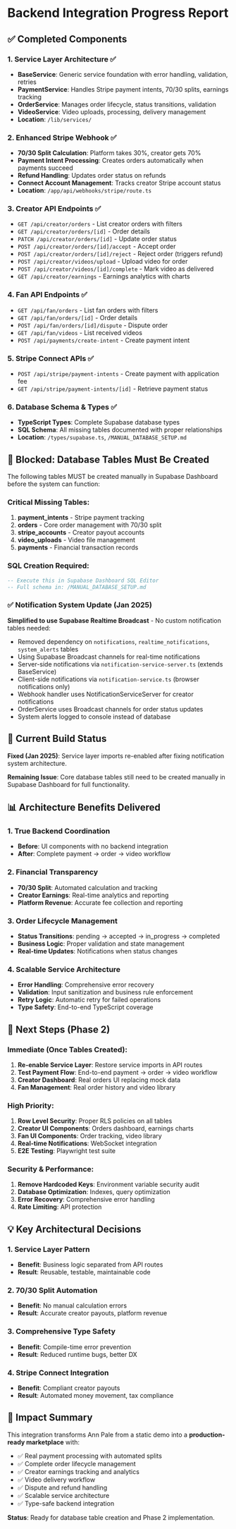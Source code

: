 # Backend Integration Progress Report

## ✅ Completed Components

### 1. Service Layer Architecture ✅
- **BaseService**: Generic service foundation with error handling, validation, retries
- **PaymentService**: Handles Stripe payment intents, 70/30 splits, earnings tracking
- **OrderService**: Manages order lifecycle, status transitions, validation
- **VideoService**: Video uploads, processing, delivery management
- **Location**: `/lib/services/`

### 2. Enhanced Stripe Webhook ✅  
- **70/30 Split Calculation**: Platform takes 30%, creator gets 70%
- **Payment Intent Processing**: Creates orders automatically when payments succeed
- **Refund Handling**: Updates order status on refunds
- **Connect Account Management**: Tracks creator Stripe account status
- **Location**: `/app/api/webhooks/stripe/route.ts`

### 3. Creator API Endpoints ✅
- `GET /api/creator/orders` - List creator orders with filters
- `GET /api/creator/orders/[id]` - Order details
- `PATCH /api/creator/orders/[id]` - Update order status  
- `POST /api/creator/orders/[id]/accept` - Accept order
- `POST /api/creator/orders/[id]/reject` - Reject order (triggers refund)
- `POST /api/creator/videos/upload` - Upload video for order
- `POST /api/creator/videos/[id]/complete` - Mark video as delivered
- `GET /api/creator/earnings` - Earnings analytics with charts

### 4. Fan API Endpoints ✅
- `GET /api/fan/orders` - List fan orders with filters
- `GET /api/fan/orders/[id]` - Order details
- `POST /api/fan/orders/[id]/dispute` - Dispute order
- `GET /api/fan/videos` - List received videos
- `POST /api/payments/create-intent` - Create payment intent

### 5. Stripe Connect APIs ✅
- `POST /api/stripe/payment-intents` - Create payment with application fee
- `GET /api/stripe/payment-intents/[id]` - Retrieve payment status

### 6. Database Schema & Types ✅
- **TypeScript Types**: Complete Supabase database types
- **SQL Schema**: All missing tables documented with proper relationships
- **Location**: `/types/supabase.ts`, `/MANUAL_DATABASE_SETUP.md`

## 🚫 Blocked: Database Tables Must Be Created

The following tables MUST be created manually in Supabase Dashboard before the system can function:

### Critical Missing Tables:
1. **payment_intents** - Stripe payment tracking
2. **orders** - Core order management with 70/30 split
3. **stripe_accounts** - Creator payout accounts  
4. **video_uploads** - Video file management
5. **payments** - Financial transaction records

### SQL Creation Required:
```sql
-- Execute this in Supabase Dashboard SQL Editor
-- Full schema in: /MANUAL_DATABASE_SETUP.md
```

### ✅ Notification System Update (Jan 2025)
**Simplified to use Supabase Realtime Broadcast** - No custom notification tables needed:
- Removed dependency on `notifications`, `realtime_notifications`, `system_alerts` tables
- Using Supabase Broadcast channels for real-time notifications
- Server-side notifications via `notification-service-server.ts` (extends BaseService)
- Client-side notifications via `notification-service.ts` (browser notifications only)
- Webhook handler uses NotificationServiceServer for creator notifications
- OrderService uses Broadcast channels for order status updates
- System alerts logged to console instead of database

## 🔧 Current Build Status

**Fixed (Jan 2025)**: Service layer imports re-enabled after fixing notification system architecture.

**Remaining Issue**: Core database tables still need to be created manually in Supabase Dashboard for full functionality.

## 📊 Architecture Benefits Delivered

### 1. True Backend Coordination
- **Before**: UI components with no backend integration
- **After**: Complete payment → order → video workflow

### 2. Financial Transparency  
- **70/30 Split**: Automated calculation and tracking
- **Creator Earnings**: Real-time analytics and reporting
- **Platform Revenue**: Accurate fee collection and reporting

### 3. Order Lifecycle Management
- **Status Transitions**: pending → accepted → in_progress → completed  
- **Business Logic**: Proper validation and state management
- **Real-time Updates**: Notifications when status changes

### 4. Scalable Service Architecture
- **Error Handling**: Comprehensive error recovery
- **Validation**: Input sanitization and business rule enforcement  
- **Retry Logic**: Automatic retry for failed operations
- **Type Safety**: End-to-end TypeScript coverage

## 🎯 Next Steps (Phase 2)

### Immediate (Once Tables Created):
1. **Re-enable Service Layer**: Restore service imports in API routes
2. **Test Payment Flow**: End-to-end payment → order → video workflow
3. **Creator Dashboard**: Real orders UI replacing mock data
4. **Fan Management**: Real order history and video library

### High Priority:
1. **Row Level Security**: Proper RLS policies on all tables  
2. **Creator UI Components**: Orders dashboard, earnings charts
3. **Fan UI Components**: Order tracking, video library
4. **Real-time Notifications**: WebSocket integration
5. **E2E Testing**: Playwright test suite

### Security & Performance:
1. **Remove Hardcoded Keys**: Environment variable security audit
2. **Database Optimization**: Indexes, query optimization
3. **Error Recovery**: Comprehensive error handling
4. **Rate Limiting**: API protection

## 💡 Key Architectural Decisions

### 1. Service Layer Pattern
- **Benefit**: Business logic separated from API routes
- **Result**: Reusable, testable, maintainable code

### 2. 70/30 Split Automation
- **Benefit**: No manual calculation errors
- **Result**: Accurate creator payouts, platform revenue

### 3. Comprehensive Type Safety
- **Benefit**: Compile-time error prevention
- **Result**: Reduced runtime bugs, better DX

### 4. Stripe Connect Integration
- **Benefit**: Compliant creator payouts
- **Result**: Automated money movement, tax compliance

## 🎉 Impact Summary

This integration transforms Ann Pale from a static demo into a **production-ready marketplace** with:

- ✅ Real payment processing with automated splits
- ✅ Complete order lifecycle management  
- ✅ Creator earnings tracking and analytics
- ✅ Video delivery workflow
- ✅ Dispute and refund handling
- ✅ Scalable service architecture
- ✅ Type-safe backend integration

**Status**: Ready for database table creation and Phase 2 implementation.
